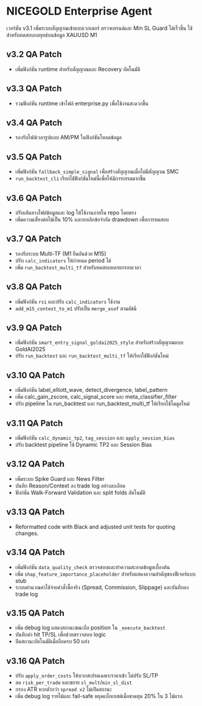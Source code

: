 # NICEGOLD Enterprise Agent

เวอร์ชัน v3.1 เพิ่มระบบสัญญาณเข้าแบบเวกเตอร์ ตรวจเทรนด์และ Min SL Guard ได้เร็วขึ้น
ใช้สำหรับทดสอบกลยุทธ์บนข้อมูล XAUUSD M1


## v3.2 QA Patch
- เพิ่มฟังก์ชัน runtime สำหรับสัญญาณและ Recovery อัตโนมัติ

## v3.3 QA Patch
- รวมฟังก์ชัน runtime เข้าไฟล์ enterprise.py เพื่อใช้งานสะดวกขึ้น

## v3.4 QA Patch
- รองรับไฟล์เวลารูปแบบ AM/PM ในฟังก์ชันโหลดข้อมูล

## v3.5 QA Patch
- เพิ่มฟังก์ชัน `fallback_simple_signal` เพื่อสร้างสัญญาณเมื่อไม่มีสัญญาณ SMC
- `run_backtest_cli` เรียกใช้ฟังก์ชันใหม่นี้เพื่อให้มีการเทรดมากขึ้น

## v3.6 QA Patch
- ปรับเส้นทางไฟล์ข้อมูลและ log ให้ใช้งานภายใน repo โดยตรง
- เพิ่มความเสี่ยงต่อไม้เป็น 10% และยกเลิกข้อจำกัด drawdown เพื่อการทดสอบ

## v3.7 QA Patch
- รองรับระบบ Multi-TF (M1 ยืนยันด้วย M15)
- ปรับ `calc_indicators` ให้กำหนด period ได้
- เพิ่ม `run_backtest_multi_tf` สำหรับทดสอบหลายกรอบเวลา

## v3.8 QA Patch
- เพิ่มฟังก์ชัน `rsi` และปรับ `calc_indicators` ใช้งาน
- `add_m15_context_to_m1` ปรับเป็น `merge_asof` ตามดัชนี

## v3.9 QA Patch
- เพิ่มฟังก์ชัน `smart_entry_signal_goldai2025_style` สำหรับสร้างสัญญาณแบบ GoldAI2025
- ปรับ `run_backtest` และ `run_backtest_multi_tf` ให้เรียกใช้ฟังก์ชันใหม่

## v3.10 QA Patch
- เพิ่มฟังก์ชัน label_elliott_wave, detect_divergence, label_pattern
- เพิ่ม calc_gain_zscore, calc_signal_score และ meta_classifier_filter
- ปรับ pipeline ใน run_backtest และ run_backtest_multi_tf ให้เรียกใช้โมดูลใหม่

## v3.11 QA Patch
- เพิ่มฟังก์ชัน `calc_dynamic_tp2`, `tag_session` และ `apply_session_bias`
- ปรับ backtest pipeline ใช้ Dynamic TP2 และ Session Bias

## v3.12 QA Patch
- เพิ่มระบบ Spike Guard และ News Filter
- บันทึก Reason/Context ลง trade log อย่างละเอียด
- ฟังก์ชัน Walk-Forward Validation และ split folds อัตโนมัติ

## v3.13 QA Patch
- Reformatted code with Black and adjusted unit tests for quoting changes.

## v3.14 QA Patch
- เพิ่มฟังก์ชัน `data_quality_check` ตรวจสอบและทำความสะอาดข้อมูลเบื้องต้น
- เพิ่ม `shap_feature_importance_placeholder` สำหรับแสดงความสำคัญของฟีเจอร์แบบ stub
- ระบบคำนวณค่าใช้จ่ายคำสั่งซื้อจริง (Spread, Commission, Slippage) และบันทึกลง trade log

## v3.15 QA Patch
- เพิ่ม debug log แสดงสถานะขณะถือ position ใน `_execute_backtest`
- บันทึกค่า hit TP/SL เพื่อช่วยตรวจสอบ logic
- ปิดสถานะอัตโนมัติเมื่อถือครบ 50 แท่ง

## v3.16 QA Patch
- ปรับ `apply_order_costs` ให้บวกสเปรดเฉพาะราคาเข้า ไม่ปรับ SL/TP
- ลด `risk_per_trade` และขยาย `sl_mult`/`min_sl_dist`
- กรอง ATR หากต่ำกว่า `spread x2` ไม่เปิดสถานะ
- เพิ่ม debug log รายไม้และ fail-safe หยุดแบ็กเทสต์เมื่อขาดทุน 20% ใน 3 ไม้แรก

